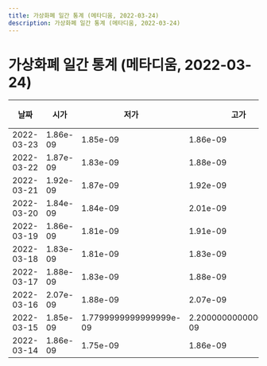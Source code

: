 ```yaml
---
title: 가상화폐 일간 통계 (메타디움, 2022-03-24)
description: 가상화폐 일간 통계 (메타디움, 2022-03-24)
---
```


가상화폐 일간 통계 (메타디움, 2022-03-24)
===

|날짜|시가|저가|고가|종가|비고|
|--|--|--|--|--|--|
|2022-03-23|1.86e-09|1.85e-09|1.86e-09|1.85e-09|    |
|2022-03-22|1.87e-09|1.83e-09|1.88e-09|1.86e-09|    |
|2022-03-21|1.92e-09|1.87e-09|1.92e-09|1.89e-09|    |
|2022-03-20|1.84e-09|1.84e-09|2.01e-09|1.94e-09|    |
|2022-03-19|1.86e-09|1.81e-09|1.91e-09|1.87e-09|    |
|2022-03-18|1.83e-09|1.81e-09|1.83e-09|1.81e-09|    |
|2022-03-17|1.88e-09|1.83e-09|1.88e-09|1.84e-09|    |
|2022-03-16|2.07e-09|1.88e-09|2.07e-09|1.88e-09|    |
|2022-03-15|1.85e-09|1.7799999999999999e-09|2.2000000000000003e-09|2.04e-09|    |
|2022-03-14|1.86e-09|1.75e-09|1.86e-09|1.82e-09|    |
